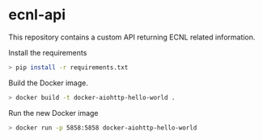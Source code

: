 # ecnl-api
This repository contains a custom API returning ECNL related information.

Install the requirements

```bash
> pip install -r requirements.txt
```

Build the Docker image.

```bash
> docker build -t docker-aiohttp-hello-world .
```

Run the new Docker image

```bash
> docker run -p 5858:5858 docker-aiohttp-hello-world
```